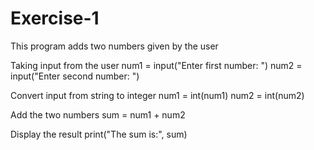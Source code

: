 # Exercise-1


 This program adds two numbers given by the user

Taking input from the user
num1 = input("Enter first number: ")
num2 = input("Enter second number: ")

 Convert input from string to integer
num1 = int(num1)
num2 = int(num2)

 Add the two numbers
sum = num1 + num2

 Display the result
print("The sum is:", sum)
